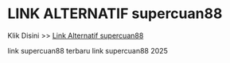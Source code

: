 # LINK ALTERNATIF supercuan88

Klik Disini >> <a href="https://linksto.pages.dev/">Link Alternatif supercuan88 </a>

link supercuan88 terbaru
link supercuan88 2025